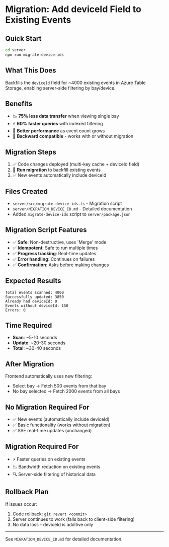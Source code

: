 # Migration: Add deviceId Field to Existing Events

## Quick Start

```bash
cd server
npm run migrate-device-ids
```

## What This Does

Backfills the `deviceId` field for ~4000 existing events in Azure Table Storage, enabling server-side filtering by bay/device.

## Benefits

- 📉 **75% less data transfer** when viewing single bay
- ⚡ **60% faster queries** with indexed filtering
- 🎯 **Better performance** as event count grows
- 🔄 **Backward compatible** - works with or without migration

## Migration Steps

1. ✅ Code changes deployed (multi-key cache + deviceId field)
2. 🔄 **Run migration** to backfill existing events
3. ✅ New events automatically include deviceId

## Files Created

- `server/src/migrate-device-ids.ts` - Migration script
- `server/MIGRATION_DEVICE_ID.md` - Detailed documentation
- Added `migrate-device-ids` script to `server/package.json`

## Migration Script Features

- ✅ **Safe**: Non-destructive, uses 'Merge' mode
- ✅ **Idempotent**: Safe to run multiple times
- ✅ **Progress tracking**: Real-time updates
- ✅ **Error handling**: Continues on failures
- ✅ **Confirmation**: Asks before making changes

## Expected Results

```
Total events scanned: 4000
Successfully updated: 3850
Already had deviceId: 0
Events without deviceId: 150
Errors: 0
```

## Time Required

- **Scan**: ~5-10 seconds
- **Update**: ~20-30 seconds
- **Total**: ~30-40 seconds

## After Migration

Frontend automatically uses new filtering:
- Select bay → Fetch 500 events from that bay
- No bay selected → Fetch 2000 events from all bays

## No Migration Required For

- ✅ New events (automatically include deviceId)
- ✅ Basic functionality (works without migration)
- ✅ SSE real-time updates (unchanged)

## Migration Required For

- ⚡ Faster queries on existing events
- 📉 Bandwidth reduction on existing events
- 🔍 Server-side filtering of historical data

## Rollback Plan

If issues occur:
1. Code rollback: `git revert <commit>`
2. Server continues to work (falls back to client-side filtering)
3. No data loss - deviceId is additive only

---

See `MIGRATION_DEVICE_ID.md` for detailed documentation.
